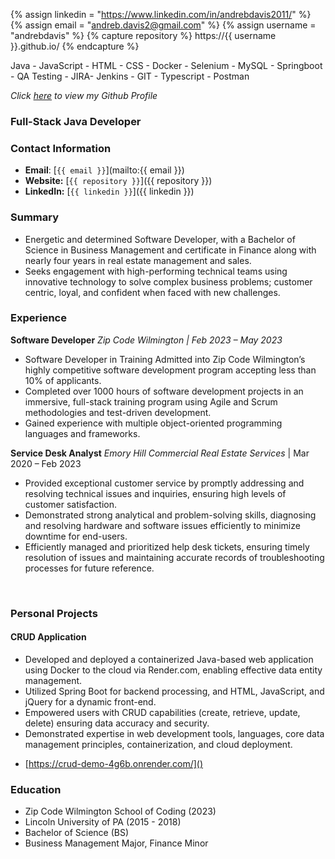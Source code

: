 {% assign linkedin = "https://www.linkedin.com/in/andrebdavis2011/" %}
{% assign email    = "andreb.davis2@gmail.com" %}
{% assign username = "andrebdavis" %}
{% capture repository %}
    https://{{ username }}.github.io/
{% endcapture %}


<link rel="stylesheet" type="text/css" media="all" href="./style.css" />

Java - JavaScript - HTML - CSS - Docker - Selenium - MySQL - Springboot - QA Testing - JIRA- Jenkins - GIT - Typescript - Postman 

_Click [here](https://github.com/andrebdavis) to view my Github Profile_
### Full-Stack Java Developer
### Contact Information
* **Email**: [`{{ email }}`](mailto:{{ email }})
* **Website:** [`{{ repository }}`]({{ repository }})
* **LinkedIn:** [`{{ linkedin }}`]({{ linkedin }})

### Summary 
- Energetic and determined Software Developer, with a Bachelor of Science in Business Management and 
certificate in Finance along with nearly four years in real estate management and sales. 
- Seeks engagement with 
high-performing technical teams using innovative technology to solve complex business problems; customer centric, loyal, and confident when faced with new challenges.

### Experience 
 **Software Developer**
*Zip Code Wilmington | Feb 2023 – May 2023*
- Software Developer in Training
Admitted into Zip Code Wilmington’s highly competitive software development program accepting less than 
10% of applicants.
- Completed over 1000 hours of software development projects in an immersive, full-stack 
training program using Agile and Scrum methodologies and test-driven development.
- Gained experience with 
multiple object-oriented programming languages and frameworks.

**Service Desk Analyst**
*Emory Hill Commercial Real Estate Services* | Mar 2020 – Feb 2023
- Provided exceptional customer service by promptly addressing and resolving technical issues and inquiries, ensuring high levels of customer satisfaction.
- Demonstrated strong analytical and problem-solving skills, diagnosing and resolving hardware and software issues efficiently to minimize downtime for end-users.
- Efficiently managed and prioritized help desk tickets, ensuring timely resolution of issues and maintaining accurate records of troubleshooting processes for future reference.

<div style="page-break-before: always;"></div>
<br class="print-only">

### Personal Projects
#### CRUD Application
 - Developed and deployed a containerized Java-based web application using Docker to the cloud via Render.com, enabling effective data entity management.
- Utilized Spring Boot for backend processing, and HTML, JavaScript, and jQuery for a dynamic front-end.
- Empowered users with CRUD capabilities (create, retrieve, update, delete) ensuring data accuracy and security.
- Demonstrated expertise in web development tools, languages, core data management principles, containerization, and cloud deployment.
* [https://crud-demo-4g6b.onrender.com/]()


### Education
* Zip Code Wilmington School of Coding (2023)
* Lincoln University of PA (2015 - 2018)
* Bachelor of Science (BS)
* Business Management Major, Finance Minor